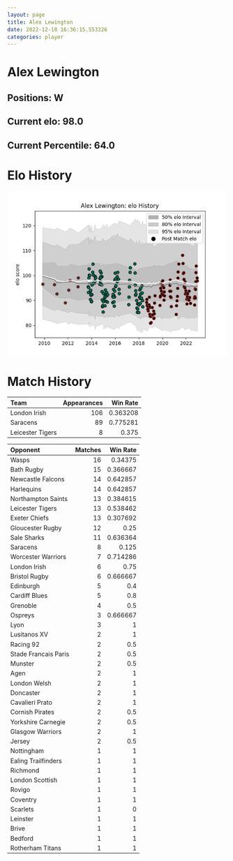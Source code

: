 ```yaml
---  
layout: page  
title: Alex Lewington  
date: 2022-12-18 16:36:15.553326  
categories: player  
---
```

# Alex Lewington

## Positions: W

## Current elo: 98.0

## Current Percentile: 64.0

# Elo History


![elo history](history_AlexLewington.png)
# Match History


| Team             |   Appearances |   Win Rate |
|:-----------------|--------------:|-----------:|
| London Irish     |           106 |   0.363208 |
| Saracens         |            89 |   0.775281 |
| Leicester Tigers |             8 |   0.375    |

| Opponent             |   Matches |   Win Rate |
|:---------------------|----------:|-----------:|
| Wasps                |        16 |   0.34375  |
| Bath Rugby           |        15 |   0.366667 |
| Newcastle Falcons    |        14 |   0.642857 |
| Harlequins           |        14 |   0.642857 |
| Northampton Saints   |        13 |   0.384615 |
| Leicester Tigers     |        13 |   0.538462 |
| Exeter Chiefs        |        13 |   0.307692 |
| Gloucester Rugby     |        12 |   0.25     |
| Sale Sharks          |        11 |   0.636364 |
| Saracens             |         8 |   0.125    |
| Worcester Warriors   |         7 |   0.714286 |
| London Irish         |         6 |   0.75     |
| Bristol Rugby        |         6 |   0.666667 |
| Edinburgh            |         5 |   0.4      |
| Cardiff Blues        |         5 |   0.8      |
| Grenoble             |         4 |   0.5      |
| Ospreys              |         3 |   0.666667 |
| Lyon                 |         3 |   1        |
| Lusitanos XV         |         2 |   1        |
| Racing 92            |         2 |   0.5      |
| Stade Francais Paris |         2 |   0.5      |
| Munster              |         2 |   0.5      |
| Agen                 |         2 |   1        |
| London Welsh         |         2 |   1        |
| Doncaster            |         2 |   1        |
| Cavalieri Prato      |         2 |   1        |
| Cornish Pirates      |         2 |   0.5      |
| Yorkshire Carnegie   |         2 |   0.5      |
| Glasgow Warriors     |         2 |   1        |
| Jersey               |         2 |   0.5      |
| Nottingham           |         1 |   1        |
| Ealing Trailfinders  |         1 |   1        |
| Richmond             |         1 |   1        |
| London Scottish      |         1 |   1        |
| Rovigo               |         1 |   1        |
| Coventry             |         1 |   1        |
| Scarlets             |         1 |   0        |
| Leinster             |         1 |   1        |
| Brive                |         1 |   1        |
| Bedford              |         1 |   1        |
| Rotherham Titans     |         1 |   1        |